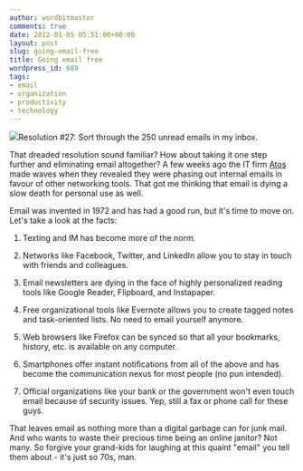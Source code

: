 ```yaml
---
author: wordbitmaster
comments: true
date: 2012-01-05 05:51:00+00:00
layout: post
slug: going-email-free
title: Going email free
wordpress_id: 689
tags:
- email
- organization
- productivity
- technology
---
```


![](http://media.tumblr.com/tumblr_lxaw2bcC071qfn08u.jpg)Resolution #27: Sort through the 250 unread emails in my inbox.




That dreaded resolution sound familiar? How about taking it one step further and eliminating email altogether? A few weeks ago the IT firm [Atos](http://atos.net/en-us/) made waves when they revealed they were phasing out internal emails in favour of other networking tools. That got me thinking that email is dying a slow death for personal use as well.




Email was invented in 1972 and has had a good run, but it's time to move on. Let's take a look at the facts:




  1. Texting and IM has become more of the norm.


  2. Networks like Facebook, Twitter, and LinkedIn allow you to stay in touch with friends and colleagues.


  3. Email newsletters are dying in the face of highly personalized reading tools like Google Reader, Flipboard, and Instapaper.


  4. Free organizational tools like Evernote allows you to create tagged notes and task-oriented lists. No need to email yourself anymore.


  5. Web browsers like Firefox can be synced so that all your bookmarks, history, etc. is available on any computer.


  6. Smartphones offer instant notifications from all of the above and has become the communication nexus for most people (no pun intended).


  7. Official organizations like your bank or the government won't even touch email because of security issues. Yep, still a fax or phone call for these guys.



That leaves email as nothing more than a digital garbage can for junk mail. And who wants to waste their precious time being an online janitor? Not many. So forgive your grand-kids for laughing at this quaint "email" you tell them about - it's just so 70s, man.
